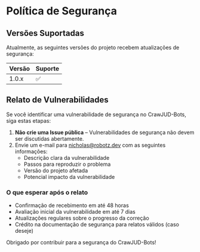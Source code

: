 # Política de Segurança

## Versões Suportadas

Atualmente, as seguintes versões do projeto recebem atualizações de segurança:

| Versão | Suporte            |
| ------ | ------------------ |
| 1.0.x  | :white_check_mark: |

## Relato de Vulnerabilidades

Se você identificar uma vulnerabilidade de segurança no CrawJUD-Bots, siga estas etapas:

1. **Não crie uma Issue pública** – Vulnerabilidades de segurança não devem ser discutidas abertamente.
2. Envie um e-mail para [nicholas@robotz.dev](mailto:nicholas@robotz.dev) com as seguintes informações:
   - Descrição clara da vulnerabilidade
   - Passos para reproduzir o problema
   - Versão do projeto afetada
   - Potencial impacto da vulnerabilidade

### O que esperar após o relato

- Confirmação de recebimento em até 48 horas
- Avaliação inicial da vulnerabilidade em até 7 dias
- Atualizações regulares sobre o progresso da correção
- Crédito na documentação de segurança para relatos válidos (caso deseje)

Obrigado por contribuir para a segurança do CrawJUD-Bots!
